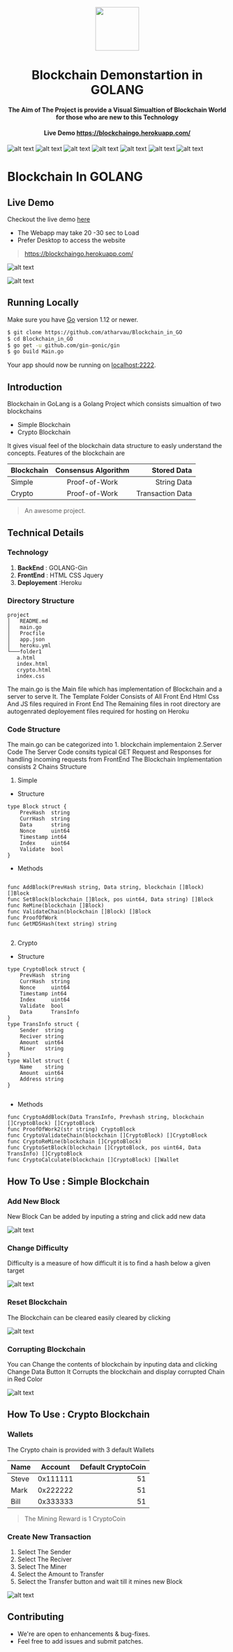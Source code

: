 <p align="center">
<img height=100px src="https://i.imgur.com/ZoSs6PW.pnghttps://i.imgur.com/ZoSs6PW.png" />  
<h1 align="center"> Blockchain Demonstartion in GOLANG </h1>
<h4 align="center">The Aim of The Project is provide a Visual Simualtion of Blockchain World for those who are new to this Technology  </h4>
<h4 align="center">Live Demo  <a href="https://blockchaingo.herokuapp.com/">https://blockchaingo.herokuapp.com/ </a>  </h4>

</p>


![alt text](https://img.shields.io/badge/GOLANG-1.12.9-brightgreen)  ![alt text](https://img.shields.io/badge/Gin%20Web%20Framework-1.4.0-blue) ![alt text](https://img.shields.io/badge/HTML-5-red)  ![alt text](https://img.shields.io/badge/Jquery%20-3.1.0-yellow) ![alt text](https://img.shields.io/badge/Heroku-Free%20Dyno-lightgrey)  ![alt text](https://img.shields.io/badge/license-MIT-green)  ![alt text](https://img.shields.io/badge/build-passing-brightgreen)
 



# Blockchain In GOLANG

## Live Demo
Checkout the live demo [here](https://blockchaingo.herokuapp.com/)

* The Webapp may take 20 -30 sec to Load
* Prefer Desktop to access the website

>https://blockchaingo.herokuapp.com/


![alt text](https://i.imgur.com/8Aj3Eq5.gif) 


![alt text](https://i.imgur.com/08wIfdG.gif) 

## Running Locally

Make sure you have [Go](http://golang.org/doc/install) version 1.12 or newer.

```sh
$ git clone https://github.com/atharvau/Blockchain_in_GO
$ cd Blockchain_in_GO
$ go get -u github.com/gin-gonic/gin
$ go build Main.go 


```

Your app should now be running on [localhost:2222](http://localhost:5000/).


## Introduction


Blockchain in GoLang is a Golang Project which consists simualtion of two blockchains

* Simple Blockchain
* Crypto Blockchain 

It gives visual feel of the blockchain data structure to easly understand the concepts.
Features of the blockchain are


| Blockchain    | Consensus Algorithm| Stored Data  |
| ------------- |:-------------:| -----:|
| Simple        | Proof-of-Work | String Data |
|  Crypto       | Proof-of-Work   |   Transaction Data |




> An awesome project.

## Technical Details 

### Technology 

1. **BackEnd** : GOLANG-Gin
2. **FrontEnd** : HTML CSS Jquery
3. **Deployement** :Heroku 

### Directory Structure 

 ```
project
│   README.md
│   main.go   
│   Procfile
│   app.json
│   heroku.yml             
└───folder1
	a.html  
	index.html
	crypto.html
	index.css
 ```


The main.go is the Main file which has implementation of Blockchain and a server to serve It.
The Template Folder Consists of All Front End Html Css And JS files required in Front End 
The Remaining files in root directory are autogenrated deployement files required for hosting on Heroku

### Code Structure 
The main.go can be categorized into  1. blockchain implementaion 2.Server Code
The Server Code consits typical GET Request and Responses for handling incoming requests from FrontEnd
The Blockchain Implementation consists 2 Chains Structure
1. Simple


* Structure

```
type Block struct {
	PrevHash  string
	CurrHash  string
	Data      string
	Nonce     uint64
	Timestamp int64
	Index     uint64
	Validate  bool
}

```

* Methods

```

func AddBlock(PrevHash string, Data string, blockchain []Block) []Block
func SetBlock(blockchain []Block, pos uint64, Data string) []Block 
func ReMine(blockchain []Block)
func ValidateChain(blockchain []Block) []Block
func ProofOfWork
func GetMD5Hash(text string) string


```

2. Crypto


* Structure


```
type CryptoBlock struct {
	PrevHash  string
	CurrHash  string
	Nonce     uint64
	Timestamp int64
	Index     uint64
	Validate  bool
	Data      TransInfo
}
type TransInfo struct {
	Sender  string
	Reciver string
	Amount  uint64
	Miner   string
}
type Wallet struct {
	Name    string
	Amount  uint64
	Address string
}


```

* Methods

```
func CryptoAddBlock(Data TransInfo, Prevhash string, blockchain []CryptoBlock) []CryptoBlock 
func ProofOfWork2(str string) CryptoBlock 
func CryptoValidateChain(blockchain []CryptoBlock) []CryptoBlock 
func CryptoReMine(blockchain []CryptoBlock) 
func CryptoSetBlock(blockchain []CryptoBlock, pos uint64, Data TransInfo) []CryptoBlock 
func CryptoCalculate(blockchain []CryptoBlock) []Wallet

```

## How To Use : Simple Blockchain

### Add New Block

New Block Can be added by inputing a string and click add new data


![alt text](https://i.imgur.com/hGmU5ml.gif)


### Change Difficulty

Difficulty is a measure of how difficult it is to find a hash below a given target


![alt text](https://i.imgur.com/HobOXjK.gif)

### Reset Blockchain

The Blockchain can be cleared easily cleared by clicking


![alt text](https://i.imgur.com/z7OJFXa.gif)


### Corrupting Blockchain 

You can Change the contents of blockchain by inputing data and clicking Change Data Button 
It Corrupts the blockchain and display corrupted Chain in Red Color


![alt text](https://i.imgur.com/GljX13A.gif)

## How To Use :  Crypto Blockchain

### Wallets 

The Crypto chain is provided with 3 default Wallets 

| Name    | Account| Default CryptoCoin |
| ------------- |:-------------:| -----:|
| Steve         | 0x111111 | 51 |
|  Mark       | 0x222222  |  51 |
|  Bill       | 0x333333  |  51 |

> The Mining Reward is 1 CryptoCoin

### Create New Transaction

1. Select The Sender
2. Select The Reciver
3. Select The Miner 
4. Select the Amount to Transfer
5. Select the Transfer button and wait till it mines new Block

![alt text](https://i.imgur.com/08wIfdG.gif) 


## Contributing

* We're are open to enhancements & bug-fixes.
* Feel free to add issues and submit patches.







